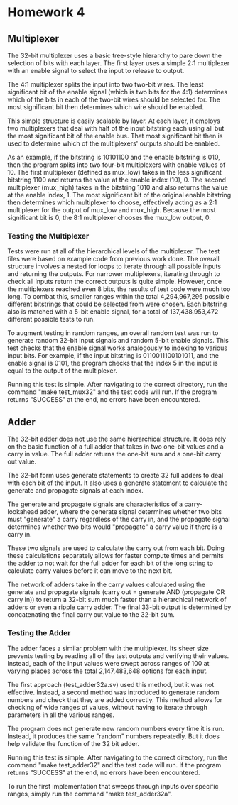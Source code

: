 # Homework 4

## Multiplexer

The 32-bit multiplexer uses a basic tree-style hierarchy to pare down the selection of bits with each layer. The first layer uses a simple 2:1 multiplexer with an enable signal to select the input to release to output. 

The 4:1 multiplexer splits the input into two two-bit wires. The least significant bit of the enable signal (which is two bits for the 4:1) determines which of the bits in each of the two-bit wires should be selected for. The most significant bit then determines which wire should be enabled.

This simple structure is easily scalable by layer. At each layer, it employs two multiplexers that deal with half of the input bitstring each using all but the most significant bit of the enable bus. That most significant bit then is used to determine which of the multiplexers' outputs should be enabled.

As an example, if the bitstring is 10101100 and the enable bitstring is 010, then the program splits into two four-bit multiplexers with enable values of 10. The first multiplexer (defined as mux_low) takes in the less significant bitstring 1100 and returns the value at the enable index (10), 0. The second multiplexer (mux_high) takes in the bitstring 1010 and also returns the value at the enable index, 1. The most significant bit of the original enable bitstring then determines which multiplexer to choose, effectively acting as a 2:1 multiplexer for the output of mux_low and mux_high. Because the most significant bit is 0, the 8:1 multiplexer chooses the mux_low output, 0. 

### Testing the Multiplexer

Tests were run at all of the hierarchical levels of the multiplexer. The test files were based on example code from previous work done. The overall structure involves a nested for loops to iterate through all possible inputs and returning the outputs. For narrower multiplexers, iterating through to check all inputs return the correct outputs is quite simple. However, once the multiplexers reached even 8 bits, the results of test code were much too long. To combat this, smaller ranges within the total 4,294,967,296 possible different bitstrings that could be selected from were chosen. Each bitstring also is matched with a 5-bit enable signal, for a total of 137,438,953,472 different possible tests to run. 

To augment testing in random ranges, an overall random test was run to generate random 32-bit input signals and random 5-bit enable signals. This test checks that the enable signal works analogously to indexing to various input bits. For example, if the input bitstring is 0110011100101011, and the enable signal is 0101, the program checks that the index 5 in the input is equal to the output of the multiplexer.

Running this test is simple. After navigating to the correct directory, run the command "make test_mux32" and the test code will run. If the program returns "SUCCESS" at the end, no errors have been encountered.

## Adder

The 32-bit adder does not use the same hierarchical structure. It does rely on the basic function of a full adder that takes in two one-bit values and a carry in value. The full adder returns the one-bit sum and a one-bit carry out value.

The 32-bit form uses generate statements to create 32 full adders to deal with each bit of the input. It also uses a generate statement to calculate the generate and propagate signals at each index. 

The generate and propagate signals are characteristics of a carry-lookahead adder, where the generate signal determines whether two bits must "generate" a carry regardless of the carry in, and the propagate signal determines whether two bits would "propagate" a carry value if there is a carry in. 

These two signals are used to calculate the carry out from each bit. Doing these calculations separately allows for faster compute times and permits the adder to not wait for the full adder for each bit of the long string to calculate carry values before it can move to the next bit. 

The network of adders take in the carry values calculated using the generate and propagate signals (carry out = generate AND (propagate OR carry in)) to return a 32-bit sum much faster than a hierarchical network of adders or even a ripple carry adder. The final 33-bit output is determined by concatenating the final carry out value to the 32-bit sum. 

### Testing the Adder

The adder faces a similar problem with the multiplexer. Its sheer size prevents testing by reading all of the test outputs and verifying their values. Instead, each of the input values were swept across ranges of 100 at varying places across the total 2,147,483,648 options for each input. 

The first approach (test_adder32a.sv) used this method, but it was not effective. Instead, a second method was introduced to generate random numbers and check that they are added correctly. This method allows for checking of wide ranges of values, without having to iterate through parameters in all the various ranges. 

The program does not generate new random numbers every time it is run. Instead, it produces the same "random" numbers repeatedly. But it does help validate the function of the 32 bit adder. 

Running this test is simple. After navigating to the correct directory, run the command "make test_adder32" and the test code will run. If the program returns "SUCCESS" at the end, no errors have been encountered.

To run the first implementation that sweeps through inputs over specific ranges, simply run the command "make test_adder32a".